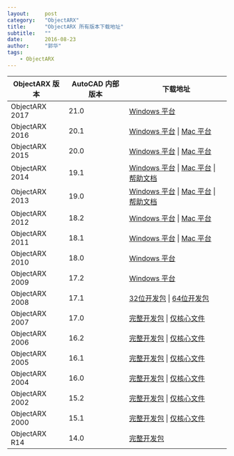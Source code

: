 ```yaml
---
layout:     post
category:   "ObjectARX"
title:      "ObjectARX 所有版本下载地址"
subtitle:   ""
date:       2016-08-23
author:     "郭华"
tags:
    - ObjectARX
---
```


ObjectARX 版本 | AutoCAD 内部版本 | 下载地址
---------------|------------------|------
ObjectARX 2017 | 21.0             | [Windows 平台](http://download.autodesk.com/esd/objectarx/2017/Autodesk_ObjectARX_2017_Win_64_and_32_Bit.sfx.exe)
ObjectARX 2016 | 20.1             | [Windows 平台](http://download.autodesk.com/esd/objectarx/2016/Autodesk_ObjectARX_2016_Win_64_and_32_Bit.exe) &#124; [Mac 平台](http://download.autodesk.com/esd/objectarx/2016/ObjectARX_2016_English_Mac_OSX.dmg)
ObjectARX 2015 | 20.0             | [Windows 平台](http://download.autodesk.com/esd/objectarx/2015/Autodesk_ObjectARX_2015_Win_64_and_32_Bit.exe) &#124; [Mac 平台](http://download.autodesk.com/esd/objectarx/2015/Autodesk_ObjectARX_2015_English_Mac_OSX.dmg)
ObjectARX 2014 | 19.1             | [Windows 平台](http://download.autodesk.com/esd/objectarx/2014/Autodesk_ObjectARX_2014_Win_64_and_32Bit.sfx.exe) &#124; [Mac 平台](http://download.autodesk.com/esd/objectarx/2014/Autodesk_ObjectARX_2014_English_Mac_OSX.dmg) &#124; [帮助文档](http://download.autodesk.com/esd/objectarx/2014/Autodesk_ObjectARX_2014_Documentation.sfx.exe)
ObjectARX 2013 | 19.0             | [Windows 平台](http://download.autodesk.com/esd/objectarx/2013/ObjectARX_2013_Win_64_and_32Bit.exe) &#124; [Mac 平台](http://download.autodesk.com/esd/objectarx/2013/ObjectARX_2013_English_Mac_OSX.dmg) &#124; [帮助文档](http://download.autodesk.com/esd/objectarx/2013/ObjectARX_2013_Documentation.exe)
ObjectARX 2012 | 18.2             | [Windows 平台](http://download.autodesk.com/esd/objectarx/2012/ObjectARX_2012_Win_64_and_32Bit.exe) &#124; [Mac 平台](http://download.autodesk.com/esd/objectarx/2012/ObjectARX_2012_English_Mac_OSX.dmg)
ObjectARX 2011 | 18.1             | [Windows 平台](http://download.autodesk.com/esd/objectarx/2011/ObjectARX_2011_Win_64_and_32Bit.exe) &#124; [Mac 平台](http://download.autodesk.com/esd/objectarx/2011/ObjectARX_2011_English_Mac_OSX.dmg)
ObjectARX 2010 | 18.0             | [Windows 平台](http://download.autodesk.com/akdlm/esd/dlm/objectarx/ObjectARX_2010_Win_64_and_32Bit.exe)
ObjectARX 2009 | 17.2             | [Windows 平台](http://download.autodesk.com/esd/objectarx/2009/ObjectARX_2009_Win_64_and_32Bit.exe)
ObjectARX 2008 | 17.1             | [32位开发包](http://download.autodesk.com/esd/objectarx/2008/ObjectARX_2008_32Bit.exe) &#124; [64位开发包](http://download.autodesk.com/esd/objectarx/2008/ObjectARX_2008_64Bit.exe)
ObjectARX 2007 | 17.0             | [完整开发包](http://download.autodesk.com/esd/objectarx/2007/Arx_All.exe) &#124; [仅核心文件](http://download.autodesk.com/esd/objectarx/2007/Arx_Core.exe)
ObjectARX 2006 | 16.2             | [完整开发包](http://download.autodesk.com/WebPub/autocad/oarx2006/Arx_All.exe) &#124; [仅核心文件](http://download.autodesk.com/WebPub/autocad/oarx2006/Arx_Core.exe)
ObjectARX 2005 | 16.1             | [完整开发包](http://download.autodesk.com/WebPub/Developer/autocad/Arx_All2005.exe) &#124; [仅核心文件](http://download.autodesk.com/WebPub/Developer/autocad/Arx_Core2005.exe)
ObjectARX 2004 | 16.0             | [完整开发包](http://download.autodesk.com/WebPub/autocad/oarx/arx_sdk.exe) &#124; [仅核心文件](http://download.autodesk.com/WebPub/autocad/oarx/arx_core.exe)
ObjectARX 2002 | 15.2             | [完整开发包](http://download.autodesk.com/pub/objectarx/objectarx_2002/K030.arx.plus.all.zip) &#124; [仅核心文件](http://download.autodesk.com/pub/objectarx/objectarx_2002/K030.arx.plus.core.zip)
ObjectARX 2000 | 15.1             | [完整开发包](http://download.autodesk.com/pub/objectarx/ObjectArxSDK.exe) &#124; [仅核心文件](http://download.autodesk.com/pub/objectarx/ObjectArxCore.exe)
ObjectARX R14  | 14.0             | [完整开发包](http://download.autodesk.com/Pub/developer/sdk/obarxsdk.exe)
